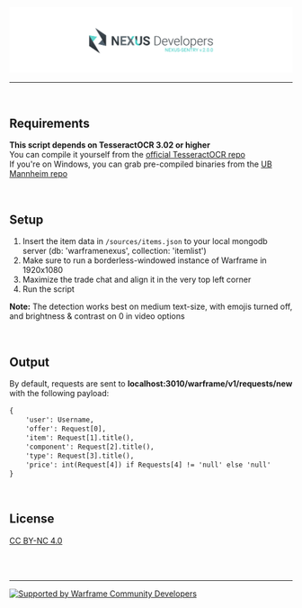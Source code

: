 [![Nexus-Sentry](/banner.png)](https://github.com/nexus-devs)

- - - -
<br>

## Requirements
**This script depends on TesseractOCR 3.02 or higher**<br>
You can compile it yourself from the [official TesseractOCR repo](https://github.com/tesseract-ocr/tesseract)<br>
If you're on Windows, you can grab pre-compiled binaries from the [UB Mannheim repo](https://github.com/UB-Mannheim/tesseract/wiki)

<br>

## Setup
1. Insert the item data in `/sources/items.json` to your local mongodb server (db: 'warframenexus', collection: 'itemlist')
2. Make sure to run a borderless-windowed instance of Warframe in 1920x1080
3. Maximize the trade chat and align it in the very top left corner
4. Run the script

**Note:** The detection works best on medium text-size, with emojis turned off, and brightness & contrast on 0 in video options

<br>

## Output
By default, requests are sent to **localhost:3010/warframe/v1/requests/new** with the following payload:

```
{
    'user': Username,
    'offer': Request[0],
    'item': Request[1].title(),
    'component': Request[2].title(),
    'type': Request[3].title(),
    'price': int(Request[4]) if Requests[4] != 'null' else 'null'
}
```

<br>

## License
[CC BY-NC 4.0](https://creativecommons.org/licenses/by-nc/4.0/)

<br>
<br>

- - - -

[![Supported by Warframe Community Developers](https://github.com/Warframe-Community-Developers/banner/blob/master/banner.png)](https://github.com/Warframe-Community-Developers)
